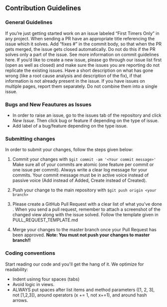 ## Contribution Guidelines

### General Guidelines
If you’re just getting started work on an issue labeled “First Timers Only” in any project.
When sending a PR have an appropriate title referencing the issue which it solves. Add “fixes #” in the commit body, so that when the PR gets merged, the issue gets closed automatically. Do not do this if the PR solves only a part of the issue. See more information on commit guidelines here.
If you’d like to create a new issue, please go through our issue list first (open as well as closed) and make sure the issues you are reporting do not replicate the existing issues.
Have a short description on what has gone wrong (like a root cause analysis and description of the fix), if that information is not already present in the issue.
If you have issues on multiple pages, report them separately. Do not combine them into a single issue.

### Bugs and New Feautures as Issues
- In order to raise an issue, go to the issues tab of the repository and click *New Issue*. Then click bug or feature if depending on the type of issue.
- Add label of a bug/feature depending on the type issue.

### Submitting changes
In order to submit your changes, follow the steps given below:
1. Commit your changes with ```$git commit -am '<Your commit message>'```
Make sure all of your commits are atomic (one feature per commit or one issue per commit). Always write a clear log message for your commits.
Your commit message must be in active voice instead of passive voice (Add instead of Added, Create instead of Created).

2. Push your change to the main repository with ```$git push origin <your branch>```

3. Please create a GitHub Pull Request with a clear list of what you've done . When you send a pull request, remember to attach a screenshot of the changed view along with the issue solved.
Follow the template given in PULL_REQUEST_TEMPLATE.md

4. Merge your changes to the master branch once your Pull Request has been approved.
**Note: You must not push your changes to master branch!!**

### Coding conventions
Start reading our code and you'll get the hang of it. We optimize for readability:
- Indent usinng four spaces (tabs)
- Avoid logic in views.
- ALWAYS put spaces after list items and method parameters ([1, 2, 3], not [1,2,3]), around operators (x += 1, not x+=1), and around hash arrows.
